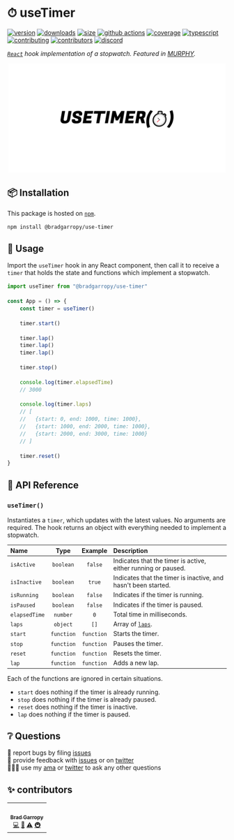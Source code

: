 # ⏱ useTimer

[![version][version-badge]][npm]
[![downloads][downloads-badge]][npm]
[![size][size-badge]][bundlephobia]
[![github actions][github-actions-badge]][github-actions]
[![coverage][codecov-badge]][codecov]
[![typescript][typescript-badge]][typescript]
[![contributing][contributing-badge]][contributing]
[![contributors][contributors-badge]][contributors]
[![discord][discord-badge]][discord]

_[`React`][react] hook implementation of a stopwatch. Featured in [MURPHY][murphy]._

<p align="center">
    <a href="https://www.npmjs.com/package/@bradgarropy/use-timer">
        <img alt="next link" src="./images/github.png" width="500">
    </a>
</p>

## 📦 Installation

This package is hosted on [`npm`][npm].

```bash
npm install @bradgarropy/use-timer
```

## 🥑 Usage

Import the `useTimer` hook in any React component, then call it to receive a `timer` that holds the state and functions which implement a stopwatch.

```javascript
import useTimer from "@bradgarropy/use-timer"

const App = () => {
    const timer = useTimer()

    timer.start()

    timer.lap()
    timer.lap()
    timer.lap()

    timer.stop()

    console.log(timer.elapsedTime)
    // 3000

    console.log(timer.laps)
    // [
    //   {start: 0, end: 1000, time: 1000},
    //   {start: 1000, end: 2000, time: 1000},
    //   {start: 2000, end: 3000, time: 1000}
    // ]

    timer.reset()
}
```

## 📖 API Reference

### `useTimer()`

Instantiates a `timer`, which updates with the latest values. No arguments are required. The hook returns an object with everything needed to implement a stopwatch.

| Name          |    Type    |  Example   | Description                                                    |
| :------------ | :--------: | :--------: | :------------------------------------------------------------- |
| `isActive`    | `boolean`  |  `false`   | Indicates that the timer is active, either running or paused.  |
| `isInactive`  | `boolean`  |   `true`   | Indicates that the timer is inactive, and hasn't been started. |
| `isRunning`   | `boolean`  |  `false`   | Indicates if the timer is running.                             |
| `isPaused`    | `boolean`  |  `false`   | Indicates if the timer is paused.                              |
| `elapsedTime` |  `number`  |    `0`     | Total time in milliseconds.                                    |
| `laps`        |  `object`  |    `[]`    | Array of [`laps`][laps].                                       |
| `start`       | `function` | `function` | Starts the timer.                                              |
| `stop`        | `function` | `function` | Pauses the timer.                                              |
| `reset`       | `function` | `function` | Resets the timer.                                              |
| `lap`         | `function` | `function` | Adds a new lap.                                                |

Each of the functions are ignored in certain situations.

-   `start` does nothing if the timer is already running.
-   `stop` does nothing if the timer is already paused.
-   `reset` does nothing if the timer is inactive.
-   `lap` does nothing if the timer is paused.

## ❔ Questions

🐛 report bugs by filing [issues][issues]  
📢 provide feedback with [issues][issues] or on [twitter][twitter]  
🙋🏼‍♂️ use my [ama][ama] or [twitter][twitter] to ask any other questions

## ✨ contributors

<!-- ALL-CONTRIBUTORS-LIST:START - Do not remove or modify this section -->
<!-- prettier-ignore-start -->
<!-- markdownlint-disable -->
<table>
  <tr>
    <td align="center"><a href="https://bradgarropy.com"><img src="https://avatars.githubusercontent.com/u/11336745?v=4?s=100" width="100px;" alt=""/><br /><sub><b>Brad Garropy</b></sub></a><br /><a href="https://github.com/bradgarropy/use-timer/commits?author=bradgarropy" title="Code">💻</a> <a href="https://github.com/bradgarropy/use-timer/commits?author=bradgarropy" title="Documentation">📖</a> <a href="https://github.com/bradgarropy/use-timer/commits?author=bradgarropy" title="Tests">⚠️</a> <a href="#infra-bradgarropy" title="Infrastructure (Hosting, Build-Tools, etc)">🚇</a></td>
  </tr>
</table>

<!-- markdownlint-restore -->
<!-- prettier-ignore-end -->

<!-- ALL-CONTRIBUTORS-LIST:END -->

[codecov]: https://app.codecov.io/gh/bradgarropy/use-timer
[contributing]: https://github.com/bradgarropy/use-timer/blob/master/contributing.md
[contributors]: #-contributors
[npm]: https://www.npmjs.com/package/@bradgarropy/use-timer
[codecov-badge]: https://img.shields.io/codecov/c/github/bradgarropy/use-timer?style=flat-square
[version-badge]: https://img.shields.io/npm/v/@bradgarropy/use-timer.svg?style=flat-square
[downloads-badge]: https://img.shields.io/npm/dt/@bradgarropy/use-timer?style=flat-square
[contributing-badge]: https://img.shields.io/badge/PRs-welcome-success?style=flat-square
[contributors-badge]: https://img.shields.io/github/all-contributors/bradgarropy/use-timer?style=flat-square
[issues]: https://github.com/bradgarropy/use-timer/issues
[twitter]: https://twitter.com/bradgarropy
[ama]: https://bradgarropy.com/ama
[bundlephobia]: https://bundlephobia.com/result?p=@bradgarropy/use-timer
[size-badge]: https://img.shields.io/bundlephobia/minzip/@bradgarropy/use-timer?style=flat-square
[github-actions]: https://github.com/bradgarropy/use-timer/actions
[github-actions-badge]: https://img.shields.io/github/workflow/status/bradgarropy/use-timer/%F0%9F%9A%80%20release?style=flat-square
[typescript]: https://www.typescriptlang.org/dt/search?search=%40bradgarropy%2Fuse-timer
[typescript-badge]: https://img.shields.io/npm/types/@bradgarropy/use-timer?style=flat-square
[discord]: https://bradgarropy.com/discord
[discord-badge]: https://img.shields.io/discord/748196643140010015?style=flat-square
[react]: https://reactjs.org
[murphy]: https://murphy.bradgarropy.com
[laps]: https://github.com/bradgarropy/use-timer/blob/master/src/useTimer.tsx#L16-L20
